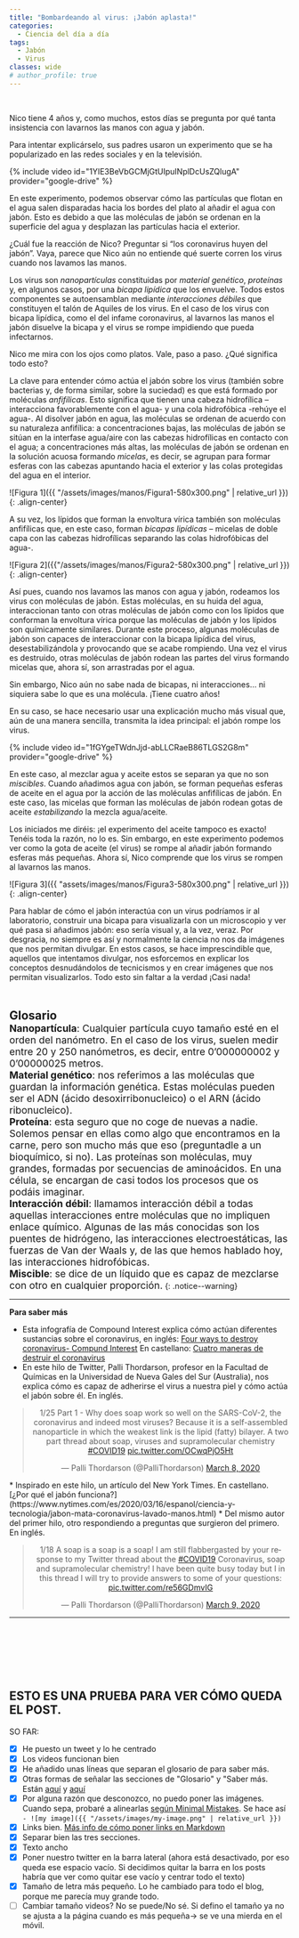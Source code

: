 ```yaml
---
title: "Bombardeando al virus: ¡Jabón aplasta!"
categories:
  - Ciencia del día a día
tags:
  - Jabón
  - Virus
classes: wide
# author_profile: true
---
```

&nbsp;  
 
Nico tiene 4 años y, como muchos, estos días se pregunta por qué tanta insistencia con lavarnos las manos con agua y jabón.

Para intentar explicárselo, sus padres usaron un experimento que se ha popularizado en las redes sociales y en la televisión.

{% include video id="1YIE3BeVbGCMjGtUIpuINplDcUsZQlugA" provider="google-drive" %}

En este experimento, podemos observar cómo las partículas que flotan en el agua salen disparadas hacia los bordes del plato
al añadir el agua con jabón. Esto es debido a que las moléculas de jabón se ordenan en la superficie del agua y desplazan las
partículas hacia el exterior. 

¿Cuál fue la reacción de Nico? Preguntar si “los coronavirus huyen del jabón”. Vaya, parece que Nico aún no entiende qué suerte
corren los virus cuando nos lavamos las manos.

Los virus son *nanopartículas* constituidas por *material genético*, *proteínas* y, en algunos casos, por una *bicapa lipídica* que los envuelve.
Todos estos componentes se autoensamblan mediante *interacciones débiles* que constituyen el talón de Aquiles de los virus. En el caso de los
virus con bicapa lipídica, como el del infame coronavirus, al lavarnos las manos el jabón disuelve la bicapa y el virus se rompe impidiendo
que pueda infectarnos.

Nico me mira con los ojos como platos. Vale, paso a paso. ¿Qué significa todo esto? 

La clave para entender cómo actúa el jabón sobre los virus (también sobre bacterias y, de forma similar, sobre la suciedad) es que está
formado por moléculas *anfifílicas*. Esto significa que tienen una cabeza hidrofílica – interacciona favorablemente con el agua- y una
cola hidrofóbica -rehúye el agua-.  Al disolver jabón en agua, las moléculas se ordenan de acuerdo con su naturaleza anfifílica: 
a concentraciones bajas, las moléculas de jabón se sitúan en la interfase agua/aire con las cabezas hidrofílicas en contacto con el agua;
a concentraciones más altas, las moléculas de jabón se ordenan en la solución acuosa formando *micelas*, es decir, se agrupan para formar
esferas con las cabezas apuntando hacia el exterior y las colas protegidas del agua en el interior.

![Figura 1]({{ "/assets/images/manos/Figura1-580x300.png" | relative_url }}){: .align-center}

A su vez, los lípidos que forman la envoltura vírica también son moléculas anfifílicas que, en este caso, forman *bicapas lipídicas*
– micelas de doble capa con las cabezas hidrofílicas separando las colas hidrofóbicas del agua-.

![Figura 2]({{"/assets/images/manos/Figura2-580x300.png" | relative_url }}){: .align-center}

Así pues, cuando nos lavamos las manos con agua y jabón, rodeamos los virus con moléculas de jabón. Estas moléculas, en su huida del
agua, interaccionan tanto con otras moléculas de jabón como con los lípidos que conforman la envoltura vírica porque las moléculas de
jabón y los lípidos son químicamente similares. Durante este proceso, algunas moléculas de jabón son capaces de interaccionar con la
bicapa lipídica del virus, desestabilizándola y provocando que se acabe rompiendo. Una vez el virus es destruido, otras moléculas de
jabón rodean las partes del virus formando micelas que, ahora sí, son arrastradas por el agua.

Sin embargo, Nico aún no sabe nada de bicapas, ni interacciones… ni siquiera sabe lo que es una molécula. ¡Tiene cuatro años!

En su caso, se hace necesario usar una explicación mucho más visual que, aún de una manera sencilla, transmita la idea principal: 
el jabón rompe los virus. 

{% include video id="1fGYgeTWdnJjd-abLLCRaeB86TLGS2G8m" provider="google-drive" %}

En este caso, al mezclar agua y aceite estos se separan ya que no son *miscibles*. Cuando añadimos agua con jabón, se forman pequeñas 
esferas de aceite en el agua por la acción de las moléculas anfifílicas de jabón. En este caso, las micelas que forman las moléculas 
de jabón rodean gotas de aceite *estabilizando* la mezcla agua/aceite.

Los iniciados me diréis: ¡el experimento del aceite tampoco es exacto! Tenéis toda la razón, no lo es. Sin embargo, en este experimento 
podemos ver como la gota de aceite (el virus) se rompe al añadir jabón formando esferas más pequeñas. Ahora sí, Nico comprende que los 
virus se rompen al lavarnos las manos.

![Figura 3]({{ "assets/images/manos/Figura3-580x300.png" | relative_url }}){: .align-center}

Para hablar de cómo el jabón interactúa con un virus podríamos ir al laboratorio, construir una bicapa para visualizarla con un 
microscopio y ver qué pasa si añadimos jabón: eso sería visual y, a la vez, veraz. Por desgracia, no siempre es así y normalmente 
la ciencia no nos da imágenes que nos permitan divulgar. En estos casos, se hace imprescindible que, aquellos que intentamos divulgar, 
nos esforcemos en explicar los conceptos desnudándolos de tecnicismos y en crear imágenes que nos permitan visualizarlos. Todo esto sin 
faltar a la verdad ¡Casi nada!
&nbsp;  
&nbsp;  
&nbsp;   

<span style="font-size:1.5em">**Glosario**</span>
&nbsp;   
<span style="font-size:1.25em">**Nanopartícula**: Cualquier partícula cuyo tamaño esté en el orden del nanómetro. En el caso de los virus, suelen medir entre 20 y 
250 nanómetros, es decir, entre 0’000000002 y 0’00000025 metros.   
**Material genético**: nos referimos a las moléculas que guardan la información genética. Estas moléculas pueden ser el ADN 
(ácido desoxirribonucleico) o el ARN (ácido ribonucleico).   
**Proteína**: esta seguro que no coge de nuevas a nadie. Solemos pensar en ellas como algo que encontramos en la carne, pero 
son mucho más que eso (preguntadle a un bioquímico, si no). Las proteínas son moléculas, muy grandes, formadas por secuencias de 
aminoácidos. En una célula, se encargan de casi todos los procesos que os podáis imaginar.   
**Interacción débil**: llamamos interacción débil a todas aquellas interacciones entre moléculas que no impliquen enlace químico. Algunas de las más conocidas son los puentes de hidrógeno, las interacciones electroestáticas, las fuerzas de Van der Waals y, de 
las que hemos hablado hoy, las interacciones hidrofóbicas.    
**Miscible**: se dice de un líquido que es capaz de mezclarse con otro en cualquier proporción.</span>
{: .notice--warning}
     

---
**Para saber más**

* Esta infografía de Compound Interest explica cómo actúan diferentes sustancias sobre el coronavirus, en inglés: [Four ways to destroy coronavirus- Compund Interest](https://www.compoundchem.com/2020/03/31/destroy-coronavirus/) En castellano: [Cuatro maneras de destruir el coronavirus](https://www.compoundchem.com/wp-content/uploads/2020/04/Four-ways-to-destroy-coronavirus-SPA.pdf)
* En este hilo de Twitter, Palli Thordarson, profesor en la Facultad de Químicas en la Universidad de Nueva Gales del Sur (Australia), 
nos explica cómo es capaz de adherirse el virus a nuestra piel y cómo actúa el jabón sobre él. En inglés.
<center><blockquote class="twitter-tweet"><p lang="en" dir="ltr">1/25 Part 1 - Why does soap work so well on the SARS-CoV-2, the coronavirus and indeed most viruses? Because it is a self-assembled nanoparticle in which the weakest link is the lipid (fatty) bilayer. A two part thread about soap, viruses and supramolecular chemistry <a href="https://twitter.com/hashtag/COVID19?src=hash&amp;ref_src=twsrc%5Etfw">#COVID19</a> <a href="https://t.co/OCwqPjO5Ht">pic.twitter.com/OCwqPjO5Ht</a></p>&mdash; Palli Thordarson (@PalliThordarson) <a href="https://twitter.com/PalliThordarson/status/1236549305189597189?ref_src=twsrc%5Etfw">March 8, 2020</a></blockquote> <script async src="https://platform.twitter.com/widgets.js" charset="utf-8"></script></center>
* Inspirado en este hilo, un artículo del New York Times. En castellano. [¿Por qué el jabón funciona?](https://www.nytimes.com/es/2020/03/16/espanol/ciencia-y-tecnologia/jabon-mata-coronavirus-lavado-manos.html)
* Del mismo autor del primer hilo, otro respondiendo a preguntas que surgieron del primero. En inglés.
<center><blockquote class="twitter-tweet"><p lang="en" dir="ltr">1/18 A soap is a soap is a soap! I am still flabbergasted by your response to my Twitter thread about the <a href="https://twitter.com/hashtag/COVID19?src=hash&amp;ref_src=twsrc%5Etfw">#COVID19</a> Coronavirus, soap and supramolecular chemistry! I have been quite busy today but I in this thread I will try to provide answers to some of your questions: <a href="https://t.co/re56GDmvIG">pic.twitter.com/re56GDmvIG</a></p>&mdash; Palli Thordarson (@PalliThordarson) <a href="https://twitter.com/PalliThordarson/status/1236969890398912512?ref_src=twsrc%5Etfw">March 9, 2020</a></blockquote> <script async src="https://platform.twitter.com/widgets.js" charset="utf-8"></script></center>

---

&nbsp;    
&nbsp;    
&nbsp;    
&nbsp;    
&nbsp;    

## ESTO ES UNA PRUEBA PARA VER CÓMO QUEDA EL POST.

SO FAR:
- [x] He puesto un tweet y lo he centrado
- [x] Los videos funcionan bien
- [x] He añadido unas líneas que separan el glosario de para saber más.
- [x] Otras formas de señalar las secciones de "Glosario" y "Saber más. Están [aquí](https://juditsastre.github.io/test_blog/post-test-text-box/) y [aquí](https://mmistakes.github.io/minimal-mistakes/docs/utility-classes/#notices)
- [x] Por alguna razón que desconozco, no puedo poner las imágenes. Cuando sepa, probaré a alinearlas [según Minimal Mistakes](https://mmistakes.github.io/minimal-mistakes/markup/markup-image-alignment/). Se hace así `-	![my image]({{ "/assets/images/my-image.png" | relative_url }})`
- [x] Links bien. [Más info de cómo poner links en Markdown](https://github.com/adam-p/markdown-here/wiki/Markdown-Cheatsheet#links)
- [x] Separar bien las tres secciones.
- [x] Texto ancho
- [x] Poner nuestro twitter en la barra lateral (ahora está desactivado, por eso queda ese espacio vacío. Si decidimos quitar la barra en los posts habría que ver como quitar ese vacío y centrar todo el texto) 
- [x] Tamaño de letra más pequeño. Lo he cambiado para todo el blog, porque me parecía muy grande todo. 
- [ ] Cambiar tamaño videos? No se puede/No sé. Si defino el tamaño ya no se ajusta a la página cuando es más pequeña-> se ve una mierda en el móvil. 
